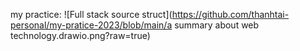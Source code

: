 my practice:
![Full stack source struct](https://github.com/thanhtai-personal/my-pratice-2023/blob/main/a summary about web technology.drawio.png?raw=true)

